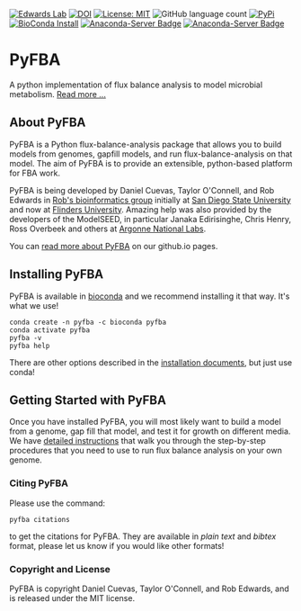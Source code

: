 [![Edwards Lab](https://img.shields.io/badge/Bioinformatics-EdwardsLab-03A9F4)](https://edwards.sdsu.edu/research)
[![DOI](https://www.zenodo.org/badge/46241465.svg)](https://www.zenodo.org/badge/latestdoi/46241465)
[![License: MIT](https://img.shields.io/badge/License-MIT-yellow.svg)](https://opensource.org/licenses/MIT)
![GitHub language count](https://img.shields.io/github/languages/count/linsalrob/PyFBA)
[![PyPi](https://img.shields.io/pypi/pyversions/pyfba.svg?style=flat-square&label=PyPi%20Versions)](https://pypi.org/project/PyFBA/)
[![BioConda Install](https://img.shields.io/conda/dn/bioconda/pyfba.svg?style=flat-square&label=BioConda%20install)](https://anaconda.org/bioconda/pyfba)
[![Anaconda-Server Badge](https://anaconda.org/bioconda/pyfba/badges/version.svg)](https://anaconda.org/bioconda/pyfba)
[![Anaconda-Server Badge](https://anaconda.org/bioconda/pyfba/badges/installer/conda.svg)](https://conda.anaconda.org/bioconda)



# PyFBA
A python implementation of flux balance analysis to model microbial metabolism. [Read more ...](http://linsalrob.github.io/PyFBA/)

## About PyFBA

PyFBA is a Python flux-balance-analysis package that allows you to build models from genomes, gapfill models, and run
flux-balance-analysis on that model. The aim of PyFBA is to provide an extensible, python-based platform for
FBA work.

PyFBA is being developed by Daniel Cuevas, Taylor O'Connell, and Rob Edwards in [Rob's bioinformatics
group](http://edwards.flinders.edu.au/) initially at [San Diego State University](http://www.sdsu.edu/) and now at 
[Flinders University](http://www.flinders.edu.au/). Amazing help was also provided by the developers of the ModelSEED, 
in particular  Janaka Edirisinghe, Chris Henry, Ross Overbeek and others at [Argonne National Labs](http://www.theseed.org/).

You can [read more about PyFBA](http://linsalrob.github.io/PyFBA/) on our github.io pages.

## Installing PyFBA

PyFBA is available in [bioconda](https://bioconda.github.io/) and we recommend installing it that way. It's what we 
use!

```commandline
conda create -n pyfba -c bioconda pyfba
conda activate pyfba
pyfba -v
pyfba help
```

There are other options described in the [installation documents](INSTALLATION.md), but just use conda!

## Getting Started with PyFBA

Once you have installed PyFBA, you will most likely want to build a model from a genome, gap fill that
model, and test it for growth on different media. We have [detailed instructions](GETTING_STARTED.md) that walk you through the step-by-step
procedures that you need to use to run flux balance analysis on your own genome.

### Citing PyFBA

Please use the command:

```commandline
pyfba citations
```

to get the citations for PyFBA. They are available in _plain text_ and _bibtex_ format, please let us know if you would like
other formats!

### Copyright and License

PyFBA is copyright Daniel Cuevas, Taylor O'Connell, and Rob Edwards, and is released under the MIT license.
